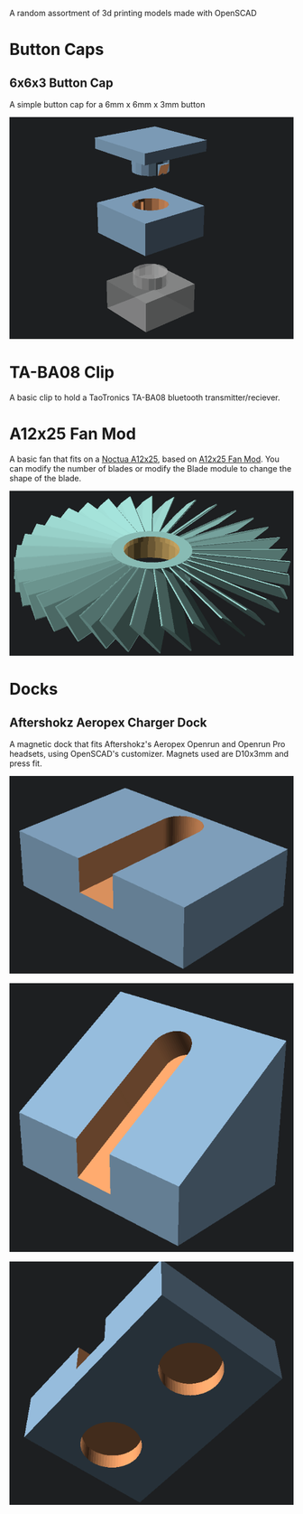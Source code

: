 A random assortment of 3d printing models made with OpenSCAD

# Button Caps

## 6x6x3 Button Cap

A simple button cap for a 6mm x 6mm x 3mm button

![Example 12 bladed fan](/Button%20Caps/6x6x3%20Button%20Cap.png)

# TA-BA08 Clip

A basic clip to hold a TaoTronics TA-BA08 bluetooth transmitter/reciever.

# A12x25 Fan Mod

A basic fan that fits on a [Noctua A12x25](https://noctua.at/en/nf-a12x25-pwm), based on [A12x25 Fan Mod](https://www.thingiverse.com/thing:4553248). You can modify the number of blades or modify the Blade module to change the shape of the blade.

![Example 12 bladed fan](/A12x25%20Fan%20Mod/Example%2032%20blade%20fan.png)

# Docks

## Aftershokz Aeropex Charger Dock

A magnetic dock that fits Aftershokz's Aeropex Openrun and Openrun Pro headsets, using OpenSCAD's customizer. Magnets used are D10x3mm and press fit.

![Openrun Dock](/Aftershokz%20Aeropex%20Charger%20Dock/Openrun.png)

![Openrun Pro Dock](/Aftershokz%20Aeropex%20Charger%20Dock/OpenrunPro.png)

![Magnetic Bottom Inserts](/Aftershokz%20Aeropex%20Charger%20Dock/MagneticBottom.png)
